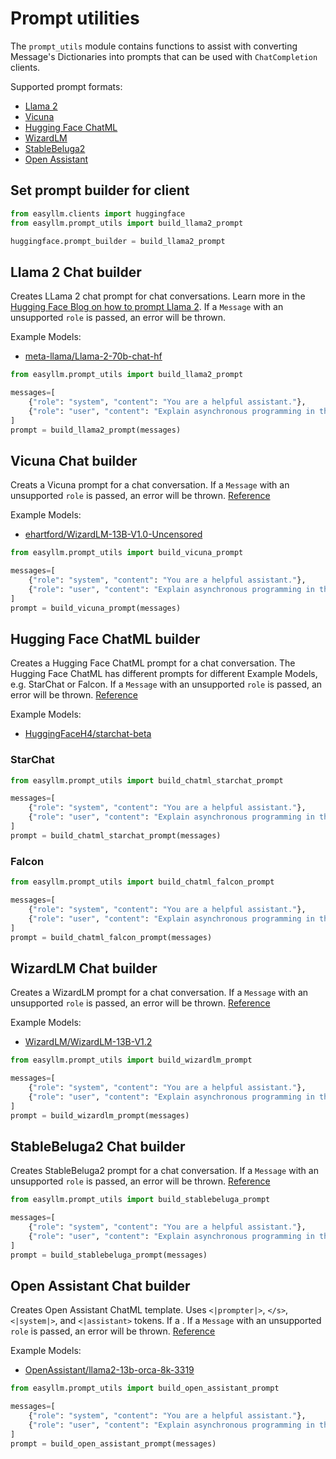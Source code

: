 # Prompt utilities

The `prompt_utils`  module contains functions to assist with converting Message's Dictionaries into prompts that can be used with `ChatCompletion` clients. 

Supported prompt formats:

* [Llama 2](#llama-2-chat-builder)
* [Vicuna](#vicuna-chat-builder)
* [Hugging Face ChatML](#hugging-face-chatml-builder)
* [WizardLM](#wizardlm-chat-builder)
* [StableBeluga2](#stablebeluga2-chat-builder)
* [Open Assistant](#open-assistant-chat-builder)


## Set prompt builder for client

```python
from easyllm.clients import huggingface
from easyllm.prompt_utils import build_llama2_prompt

huggingface.prompt_builder = build_llama2_prompt
```

## Llama 2 Chat builder 

Creates LLama 2 chat prompt for chat conversations. Learn more in the [Hugging Face Blog on how to prompt Llama 2](https://huggingface.co/blog/llama2#how-to-prompt-llama-2). If a `Message` with an unsupported `role` is passed, an error will be thrown.

Example Models: 

* [meta-llama/Llama-2-70b-chat-hf](https://huggingface.co/meta-llama/Llama-2-70b-chat-hf)

```python
from easyllm.prompt_utils import build_llama2_prompt

messages=[
    {"role": "system", "content": "You are a helpful assistant."},
    {"role": "user", "content": "Explain asynchronous programming in the style of the pirate Blackbeard."},
]
prompt = build_llama2_prompt(messages)
```


## Vicuna Chat builder 

Creats a Vicuna prompt for a chat conversation. If a `Message` with an unsupported `role` is passed, an error will be thrown. [Reference](https://github.com/lm-sys/FastChat/blob/main/docs/vicuna_weights_version.md#prompt-template)

Example Models: 

* [ehartford/WizardLM-13B-V1.0-Uncensored](https://huggingface.co/ehartford/WizardLM-13B-V1.0-Uncensored)


```python
from easyllm.prompt_utils import build_vicuna_prompt

messages=[
    {"role": "system", "content": "You are a helpful assistant."},
    {"role": "user", "content": "Explain asynchronous programming in the style of the pirate Blackbeard."},
]
prompt = build_vicuna_prompt(messages)
```

## Hugging Face ChatML builder 

Creates a Hugging Face ChatML prompt for a chat conversation. The Hugging Face ChatML has different prompts for different Example Models, e.g. StarChat or Falcon. If a `Message` with an unsupported `role` is passed, an error will be thrown. [Reference](https://huggingface.co/HuggingFaceH4/starchat-beta)

Example Models: 
* [HuggingFaceH4/starchat-beta](https://huggingface.co/HuggingFaceH4/starchat-beta)

### StarChat

```python
from easyllm.prompt_utils import build_chatml_starchat_prompt

messages=[
    {"role": "system", "content": "You are a helpful assistant."},
    {"role": "user", "content": "Explain asynchronous programming in the style of the pirate Blackbeard."},
]
prompt = build_chatml_starchat_prompt(messages)
```

### Falcon

```python
from easyllm.prompt_utils import build_chatml_falcon_prompt

messages=[
    {"role": "system", "content": "You are a helpful assistant."},
    {"role": "user", "content": "Explain asynchronous programming in the style of the pirate Blackbeard."},
]
prompt = build_chatml_falcon_prompt(messages)
```

## WizardLM Chat builder 

Creates a WizardLM prompt for a chat conversation. If a `Message` with an unsupported `role` is passed, an error will be thrown. [Reference](https://github.com/nlpxucan/WizardLM/blob/main/WizardLM/src/infer_wizardlm13b.py#L79)

Example Models:

* [WizardLM/WizardLM-13B-V1.2](https://huggingface.co/WizardLM/WizardLM-13B-V1.2)

```python
from easyllm.prompt_utils import build_wizardlm_prompt

messages=[
    {"role": "system", "content": "You are a helpful assistant."},
    {"role": "user", "content": "Explain asynchronous programming in the style of the pirate Blackbeard."},
]
prompt = build_wizardlm_prompt(messages)
```

## StableBeluga2 Chat builder 

Creates StableBeluga2 prompt for a chat conversation. If a `Message` with an unsupported `role` is passed, an error will be thrown. [Reference](https://huggingface.co/stabilityai/StableBeluga2)

```python
from easyllm.prompt_utils import build_stablebeluga_prompt

messages=[
    {"role": "system", "content": "You are a helpful assistant."},
    {"role": "user", "content": "Explain asynchronous programming in the style of the pirate Blackbeard."},
]
prompt = build_stablebeluga_prompt(messages)
```

## Open Assistant Chat builder 

Creates Open Assistant ChatML template. Uses `<|prompter|>`, `</s>`, `<|system|>`, and `<|assistant>` tokens. If a . If a `Message` with an unsupported `role` is passed, an error will be thrown. [Reference](https://huggingface.co/OpenAssistant/llama2-13b-orca-8k-33192)

Example Models:

* [OpenAssistant/llama2-13b-orca-8k-3319](https://huggingface.co/OpenAssistant/llama2-13b-orca-8k-33192)

```python
from easyllm.prompt_utils import build_open_assistant_prompt

messages=[
    {"role": "system", "content": "You are a helpful assistant."},
    {"role": "user", "content": "Explain asynchronous programming in the style of the pirate Blackbeard."},
]
prompt = build_open_assistant_prompt(messages)
```

